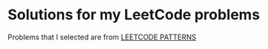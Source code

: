 # Solutions for my LeetCode problems

Problems that I selected are from [LEETCODE PATTERNS](https://seanprashad.com/leetcode-patterns/)
